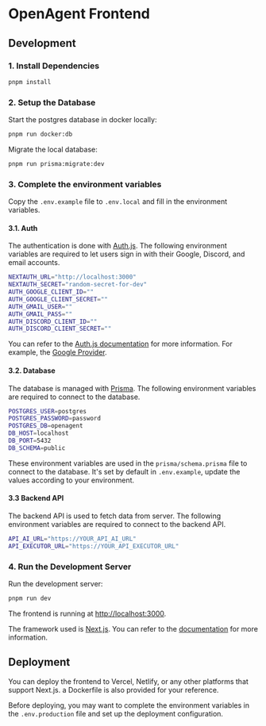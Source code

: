 # OpenAgent Frontend

## Development

### 1. Install Dependencies

```bash
pnpm install
```

### 2. Setup the Database

Start the postgres database in docker locally:

```bash
pnpm run docker:db
```

Migrate the local database:

```bash
pnpm run prisma:migrate:dev
```

### 3. Complete the environment variables

Copy the `.env.example` file to `.env.local` and fill in the environment variables.

#### 3.1. Auth

The authentication is done with [Auth.js](https://authjs.dev/). The following environment variables are required to let users sign in with their Google, Discord, and email accounts.

```bash
NEXTAUTH_URL="http://localhost:3000"
NEXTAUTH_SECRET="random-secret-for-dev"
AUTH_GOOGLE_CLIENT_ID=""
AUTH_GOOGLE_CLIENT_SECRET=""
AUTH_GMAIL_USER=""
AUTH_GMAIL_PASS=""
AUTH_DISCORD_CLIENT_ID=""
AUTH_DISCORD_CLIENT_SECRET=""
```

You can refer to the [Auth.js documentation](https://authjs.dev/) for more information. For example, the [Google Provider](https://authjs.dev/reference/core/providers/google#resources).

#### 3.2. Database

The database is managed with [Prisma](https://www.prisma.io/). The following environment variables are required to connect to the database.

```bash
POSTGRES_USER=postgres
POSTGRES_PASSWORD=password
POSTGRES_DB=openagent
DB_HOST=localhost
DB_PORT=5432
DB_SCHEMA=public
```

These environment variables are used in the `prisma/schema.prisma` file to connect to the database. It's set by default in `.env.example`, update the values according to your environment.

#### 3.3 Backend API

The backend API is used to fetch data from server. The following environment variables are required to connect to the backend API.

```bash
API_AI_URL="https://YOUR_API_AI_URL"
API_EXECUTOR_URL="https://YOUR_API_EXECUTOR_URL"
```

### 4. Run the Development Server

Run the development server:

```bash
pnpm run dev
```

The frontend is running at [http://localhost:3000](http://localhost:3000).

The framework used is [Next.js](https://nextjs.org/). You can refer to the [documentation](https://nextjs.org/docs) for more information.

## Deployment

You can deploy the frontend to Vercel, Netlify, or any other platforms that support Next.js. a Dockerfile is also provided for your reference.

Before deploying, you may want to complete the environment variables in the `.env.production` file and set up the deployment configuration.
